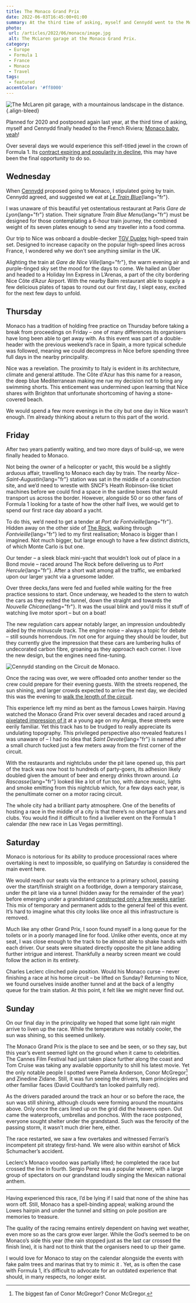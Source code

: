 ```yaml
---
title: The Monaco Grand Prix
date: 2022-06-03T16:45:00+01:00
summary: At the third time of asking, myself and Cennydd went to the Monaco Grand Prix.
photo:
 url: /articles/2022/06/monaco/image.jpg
 alt: The McLaren garage at the Monaco Grand Prix.
category:
 - Europe
 - Formula 1
 - France
 - Monaco
 - Travel
tags:
 - featured
accentColor: '#ff8000'
---
```


![The McLaren pit garage, with a mountainous landscape in the distance.](image.jpg "The McLaren garage on the Monaco pit lane.")
{.align-bleed}

Planned for 2020 and postponed again last year, at the third time of asking, myself and Cennydd finally headed to the French Riviera; [Monaco baby, yeah][1]!

Over several days we would experience this self-titled jewel in the crown of Formula 1. Its [contract expiring and popularity in decline][2], this may have been the final opportunity to do so.

## Wednesday

When [Cennydd][3] proposed going to Monaco, I stipulated going by train. Cennydd agreed, and suggested we eat at *[Le Train Blue][4]*{lang="fr"}.

I was unaware of this beautiful yet ostentatious restaurant at Paris *Gare de Lyon*{lang="fr"} station. Their signature *Train Blue Menu*{lang="fr"} must be designed for those contemplating a 6-hour train journey, the combined weight of its seven plates enough to send any traveller into a food comma.

Our trip to Nice was onboard a double-decker [TGV Duplex][5] high-speed train set. Designed to increase capacity on the popular high-speed lines across France, I wondered why we don’t see anything similar in the UK.

Alighting the train at *Gare de Nice Ville*{lang="fr"}, the warm evening air and purple-tinged sky set the mood for the days to come. We hailed an Uber and headed to a Holiday Inn Express in L’Arenas, a part of the city bordering Nice Côte d’Azur Airport. With the nearby Balm restaurant able to supply a few delicious plates of tapas to round out our first day, I slept easy, excited for the next few days to unfold.

## Thursday

Monaco has a tradition of holding free practice on Thursday before taking a break from proceedings on Friday – one of many differences its organisers have long been able to get away with. As this event was part of a double-header with the previous weekend’s race in Spain, a more typical schedule was followed, meaning we could decompress in Nice before spending three full days in the nearby principality.

Nice was a revelation. The proximity to Italy is evident in its architecture, climate and general attitude. The Côte d'Azur has this name for a reason, the deep blue Mediterranean making me rue my decision not to bring any swimming shorts. This enticement was undermined upon learning that Nice shares with Brighton that unfortunate shortcoming of having a stone-covered beach.

We would spend a few more evenings in the city but one day in Nice wasn’t enough. I’m already thinking about a return to this part of the world.

## Friday

After two years patiently waiting, and two more days of build-up, we were finally headed to Monaco.

Not being the owner of a helicopter or yacht, this would be a slightly arduous affair, travelling to Monaco each day by train. The nearby *Nice-Saint-Augustin*{lang="fr"} station was sat in the middle of a construction site, and we’d need to wrestle with SNCF’s Heath Robinson-like ticket machines before we could find a space in the sardine boxes that would transport us across the border. However, alongside 50 or so other fans of Formula 1 looking for a taste of how the other half lives, we would get to spend our first race day aboard a yacht.

To do this, we’d need to get a tender at *Port de Fontvieille*{lang="fr"}. Hidden away on the other side of [The Rock][6], walking through *Fontvieille*{lang="fr"} led to my first realisation; Monaco is bigger than I imagined. Not much bigger, but large enough to have a few distinct districts, of which Monte Carlo is but one.

Our tender – a sleek black mini-yacht that wouldn’t look out of place in a Bond movie – raced around The Rock before delivering us to *Port Hercule*{lang="fr"}. After a short wait among all the traffic, we embarked upon our larger yacht via a gruesome ladder.

Over three decks,fans were fed and fuelled while waiting for the free practice sessions to start. Once underway, we headed to the stern to watch the cars as they exited the tunnel, down the straight and towards the *Nouvelle Chicane*{lang="fr"}. It was the usual blink and you’d miss it stuff of watching live motor sport – but on a boat!

The new regulation cars appear notably larger, an impression undoubtedly aided by the minuscule track. The engine noise – always a topic for debate – still sounds horrendous. I’m not one for arguing they should be louder, but they currently give the impression that these cars are lumbering hulks of undecorated carbon fibre, groaning as they approach each corner. I love the new design, but the engines need fine-tuning.

![Cennydd standing on the Circuit de Monaco.](cennydd.jpg "An overawed Cennydd standing at the Antony Noghès corner on the Circuit de Monaco.")

Once the racing was over, we were offloaded onto another tender so the crew could prepare for their evening guests. With the streets reopened, the sun shining, and larger crowds expected to arrive the next day, we decided this was the evening to [walk the length of the circuit][7].

This experience left my mind as bent as the famous Lowes hairpin. Having watched the Monaco Grand Prix over several decades and raced around [a pixelated impression of it][8] at a young age on my Amiga, these streets were eerily familiar. Yet this track has to be trudged to really appreciate its undulating topography. This privileged perspective also revealed features I was unaware of – I had no idea that *Saint Devote*{lang="fr"} is named after a small church tucked just a few meters away from the first corner of the circuit.

With the restaurants and nightclubs under the pit lane opened up, this part of the track was now host to hundreds of party-goers, its adhesion likely doubled given the amount of beer and energy drinks thrown around. *La Rascasse*{lang="fr"} looked like a lot of fun too, with dance music, lights and smoke emitting from this nightclub which, for a few days each year, is the penultimate corner on a motor racing circuit.

The whole city had a brilliant party atmosphere. One of the benefits of hosting a race in the middle of a city is that there’s no shortage of bars and clubs. You would find it difficult to find a livelier event on the Formula 1 calendar (the new race in Las Vegas permitting).

## Saturday

Monaco is notorious for its ability to produce processional races where overtaking is next to impossible, so qualifying on Saturday is considered the main event here.

We would reach our seats via the entrance to a primary school, passing over the start/finish straight on a footbridge, down a temporary staircase, under the pit lane via a tunnel (hidden away for the remainder of the year) before emerging under a grandstand [constructed only a few weeks earlier][9]. This mix of temporary and permanent adds to the general feel of this event. It’s hard to imagine what this city looks like once all this infrastructure is removed.

Much like any other Grand Prix, I soon found myself in a long queue for the toilets or in a poorly managed line for food. Unlike other events, once at my seat, I was close enough to the track to be almost able to shake hands with each driver. Our seats were situated directly opposite the pit lane adding further intrigue and interest. Thankfully a nearby screen meant we could follow the action in its entirety.

Charles Leclerc clinched pole position. Would his Monaco curse – never finishing a race at his home circuit – be lifted on Sunday? Returning to Nice, we found ourselves inside another tunnel and at the back of a lengthy queue for the train station. At this point, it felt like we might never find out.

## Sunday

On our final day in the principality we hoped that some light rain might arrive to liven up the race. While the temperature was notably cooler, the sun was shining, so this seemed unlikely.

The Monaco Grand Prix is the place to see and be seen, or so they say, but this year’s event seemed light on the ground when it came to celebrities. The Cannes Film Festival had just taken place further along the coast and Tom Cruise was taking any available opportunity to shill his latest movie. Yet the only notable people I spotted were Pamela Anderson, Conor McGregor[^1] and Zinedine Zidane. Still, it was fun seeing the drivers, team principles and other familiar faces (David Coulthard’s tan looked painfully red).

As the drivers paraded around the track an hour or so before the race, the sun was still shining, although clouds were forming around the mountains above. Only once the cars lined up on the grid did the heavens open. Out came the waterproofs, umbrellas and ponchos. With the race postponed, everyone sought shelter under the grandstand. Such was the ferocity of the passing storm, it wasn’t much drier here, either.

The race restarted, we saw a few overtakes and witnessed Ferrari’s incompetent pit strategy first-hand. We were also within earshot of Mick Schumacher’s accident.

Leclerc’s Monaco voodoo was partially lifted; he completed the race but crossed the line in fourth. Sergio Perez was a popular winner, with a large group of spectators on our grandstand loudly singing the Mexican national anthem.

* * *

Having experienced this race, I’d be lying if I said that none of the shine has worn off. Still, Monaco has a spell-binding appeal; walking around the Lowes hairpin and under the tunnel and sitting on pole position are memories to treasure.

The quality of the racing remains entirely dependent on having wet weather, even more so as the cars grow ever larger. While the God’s seemed to be on Monaco’s side this year (the rain stopped just as the last car crossed the finish line), it is hard not to think that the organisers need to up their game.

I would love for Monaco to stay on the calendar alongside the events with fake palm trees and marinas that try to mimic it  . Yet, as is often the case with Formula 1, it’s difficult to advocate for an outdated experience that should, in many respects, no longer exist.

[^1]: The biggest fan of Conor McGregor? Conor McGregor.

[1]: https://www.youtube.com/watch?v=WgOu8nzCGjM
[2]: https://www.youtube.com/watch?v=PV78uf9Uhgc
[3]: https://cennydd.com
[4]: https://www.le-train-bleu.com/en/
[5]: https://en.wikipedia.org/wiki/TGV_Duplex
[6]: https://en.wikipedia.org/wiki/Rock_of_Monaco
[7]: /photos/1653682071/
[8]: https://en.wikipedia.org/wiki/Formula_One_Grand_Prix_(video_game)
[9]: https://www.youtube.com/watch?v=X_lFFLpHuSQ
